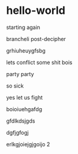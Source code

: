 # hello-world

starting again

brancheli post-decipher

grhiuheuygfsbg

lets conflict some shit bois

party party

so sick

yes let us fight

boioiuehgafdg

gfdlkdsjgds

dgfjgfogj

erlkgjoiejgjgoijo 2

